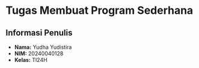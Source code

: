 # Tugas Membuat Program Sederhana

## Informasi Penulis
- **Nama:** Yudha Yudistira
- **NIM:** 20240040128
- **Kelas:** TI24H
